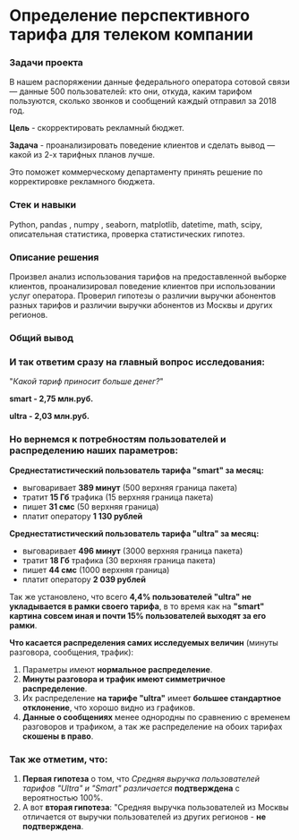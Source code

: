 # Определение перспективного тарифа для телеком компании

### Задачи проекта
В нашем распоряжении данные федерального оператора сотовой связи — данные 500 пользователей: кто они, откуда, каким тарифом пользуются, сколько звонков и сообщений каждый отправил за 2018 год. 

**Цель** - скорректировать рекламный бюджет.

**Задача** - проанализировать поведение клиентов и сделать вывод — какой из 2-х тарифных планов лучше. 

Это поможет коммерческому департаменту принять решение по корректировке рекламного бюджета.


### Стек и навыки
Python, pandas , numpy , seaborn, matplotlib, datetime, math, scipy, описательная статистика, проверка статистических гипотез.


### Описание решения 
Произвел анализ использования тарифов на предоставленной выборке клиентов,
проанализировал поведение клиентов при использовании услуг оператора. Проверил гипотезы о различии выручки абонентов разных тарифов и
различии выручки абонентов из Москвы и других регионов.


### Общий вывод

### И так ответим сразу на главный вопрос исследования: 

"*Какой тариф приносит больше денег?*"

**smart - 2,75 млн.руб.**

**ultra - 2,03 млн.руб.**

### Но вернемся к потребностям пользователей и распределению наших параметров:


**Среднестатистический пользователь тарифа "smart" за месяц:**
- выговаривает **389 минут** (500 верхняя граница пакета)
- тратит **15 Гб** трафика (15 верхняя граница пакета)
- пишет **31 смс** (50 верхняя граница)
- платит оператору **1 130 рублей**


**Среднестатистический пользователь тарифа "ultra" за месяц:**
- выговаривает **496 минут** (3000 верхняя граница пакета)
- тратит **18 Гб** трафика (30 верхняя граница пакета)
- пишет **44 смс** (1000 верхняя граница)
- платит оператору **2 039 рублей**

Так же установлено, что всего **4,4% пользователей "ultra" не укладывается в рамки своего тарифа**, в то время как на **"smart" картина совсем иная и почти 15% пользователей выходят за его рамки**.



**Что касается распределения самих исследуемых величин** (минуты разговора, сообщения, трафик):
1. Параметры имеют **нормальное распределение**.
2. **Минуты разговора и трафик имеют симметричное распределение**.
3. Их распределение **на тарифе "ultra"** имеет **большее стандартное отклонение**, что хорошо видно из графиков.
4. **Данные о сообщениях** менее однородны по сравнению с временем разговоров и трафиком, а так же распределение на обоих тарифах **скошены в право**.

### Так же отметим, что:
1. **Первая гипотеза** о том, что *Средняя выручка пользователей тарифов "Ultra" и "Smart" различается* **подтверждена** с вероятностью 100%.
2. А вот **вторая гипотеза**: "Cредняя выручка пользователей из Москвы отличается от выручки пользователей из других регионов - **не подтверждена**.